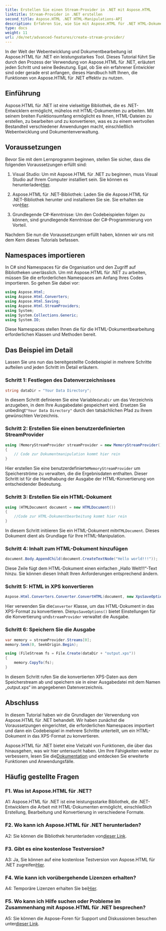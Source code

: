 ```yaml
---
title: Erstellen Sie einen Stream-Provider in .NET mit Aspose.HTML
linktitle: Stream-Provider in .NET erstellen
second_title: Aspose.HTML .NET HTML-Manipulations-API
description: Erfahren Sie, wie Sie mit Aspose.HTML für .NET HTML-Dokumente effizient bearbeiten. Schritt-für-Schritt-Anleitung für Entwickler.
type: docs
weight: 11
url: /de/net/advanced-features/create-stream-provider/
---
```

In der Welt der Webentwicklung und Dokumentbearbeitung ist Aspose.HTML für .NET ein leistungsstarkes Tool. Dieses Tutorial führt Sie durch den Prozess der Verwendung von Aspose.HTML für .NET, erläutert jeden Schritt und seine Bedeutung. Egal, ob Sie ein erfahrener Entwickler sind oder gerade erst anfangen, dieses Handbuch hilft Ihnen, die Funktionen von Aspose.HTML für .NET effektiv zu nutzen.

## Einführung

Aspose.HTML für .NET ist eine vielseitige Bibliothek, die es .NET-Entwicklern ermöglicht, mühelos mit HTML-Dokumenten zu arbeiten. Mit seinem breiten Funktionsumfang ermöglicht es Ihnen, HTML-Dateien zu erstellen, zu bearbeiten und zu konvertieren, was es zu einem wertvollen Bestandteil verschiedener Anwendungen macht, einschließlich Webentwicklung und Dokumentenverwaltung.

## Voraussetzungen

Bevor Sie mit dem Lernprogramm beginnen, stellen Sie sicher, dass die folgenden Voraussetzungen erfüllt sind:

1.  Visual Studio: Um mit Aspose.HTML für .NET zu beginnen, muss Visual Studio auf Ihrem Computer installiert sein. Sie können es herunterladen[Hier](https://visualstudio.microsoft.com/).

2.  Aspose.HTML für .NET-Bibliothek: Laden Sie die Aspose.HTML für .NET-Bibliothek herunter und installieren Sie sie. Sie erhalten sie von[Hier](https://releases.aspose.com/html/net/).

3. Grundlegende C#-Kenntnisse: Um den Codebeispielen folgen zu können, sind grundlegende Kenntnisse der C#-Programmierung von Vorteil.

Nachdem Sie nun die Voraussetzungen erfüllt haben, können wir uns mit dem Kern dieses Tutorials befassen.

## Namespaces importieren

In C# sind Namespaces für die Organisation und den Zugriff auf Bibliotheken unerlässlich. Um mit Aspose.HTML für .NET zu arbeiten, müssen Sie die erforderlichen Namespaces am Anfang Ihres Codes importieren. So gehen Sie dabei vor:

```csharp
using Aspose.Html;
using Aspose.Html.Converters;
using Aspose.Html.Saving;
using Aspose.Html.StreamProviders;
using System;
using System.Collections.Generic;
using System.IO;
```

Diese Namespaces stellen Ihnen die für die HTML-Dokumentbearbeitung erforderlichen Klassen und Methoden bereit.

## Das Beispiel im Detail

Lassen Sie uns nun das bereitgestellte Codebeispiel in mehrere Schritte aufteilen und jeden Schritt im Detail erläutern.

### Schritt 1: Festlegen des Datenverzeichnisses

```csharp
string dataDir = "Your Data Directory";
```

 In diesem Schritt definieren Sie eine Variable`dataDir` um das Verzeichnis anzugeben, in dem Ihre Ausgabedatei gespeichert wird. Ersetzen Sie unbedingt`"Your Data Directory"` durch den tatsächlichen Pfad zu Ihrem gewünschten Verzeichnis.

### Schritt 2: Erstellen Sie einen benutzerdefinierten StreamProvider

```csharp
using (MemoryStreamProvider streamProvider = new MemoryStreamProvider())
{
    // Code zur Dokumentmanipulation kommt hier rein
}
```

 Hier erstellen Sie eine benutzerdefinierte`MemoryStreamProvider` um Speicherströme zu verwalten, die die Ergebnisdaten enthalten. Dieser Schritt ist für die Handhabung der Ausgabe der HTML-Konvertierung von entscheidender Bedeutung.

### Schritt 3: Erstellen Sie ein HTML-Dokument

```csharp
using (HTMLDocument document = new HTMLDocument())
{
    //Code zur HTML-Dokumentbearbeitung kommt hier rein
}
```

 In diesem Schritt initiieren Sie ein HTML-Dokument mit`HTMLDocument`. Dieses Dokument dient als Grundlage für Ihre HTML-Manipulation.

### Schritt 4: Inhalt zum HTML-Dokument hinzufügen

```csharp
document.Body.AppendChild(document.CreateTextNode("Hello world!!!"));
```

Diese Zeile fügt dem HTML-Dokument einen einfachen „Hallo Welt!!!“-Text hinzu. Sie können diesen Inhalt Ihren Anforderungen entsprechend ändern.

### Schritt 5: HTML in XPS konvertieren

```csharp
Aspose.Html.Converters.Converter.ConvertHTML(document, new XpsSaveOptions(), streamProvider);
```

 Hier verwenden Sie die`Converter` Klasse, um das HTML-Dokument in das XPS-Format zu konvertieren. Die`XpsSaveOptions()` bietet Einstellungen für die Konvertierung und`streamProvider` verwaltet die Ausgabe.

### Schritt 6: Speichern Sie die Ausgabe

```csharp
var memory = streamProvider.Streams[0];
memory.Seek(0, SeekOrigin.Begin);

using (FileStream fs = File.Create(dataDir + "output.xps"))
{
    memory.CopyTo(fs);
}
```

In diesem Schritt rufen Sie die konvertierten XPS-Daten aus dem Speicherstream ab und speichern sie in einer Ausgabedatei mit dem Namen „output.xps“ im angegebenen Datenverzeichnis.

## Abschluss

In diesem Tutorial haben wir die Grundlagen der Verwendung von Aspose.HTML für .NET behandelt. Wir haben zunächst die Voraussetzungen eingerichtet, die erforderlichen Namespaces importiert und dann ein Codebeispiel in mehrere Schritte unterteilt, um ein HTML-Dokument in das XPS-Format zu konvertieren.

 Aspose.HTML für .NET bietet eine Vielzahl von Funktionen, die über das hinausgehen, was wir hier untersucht haben. Um Ihre Fähigkeiten weiter zu verbessern, lesen Sie die[Dokumentation](https://reference.aspose.com/html/net/) und entdecken Sie erweiterte Funktionen und Anwendungsfälle.

## Häufig gestellte Fragen

### F1. Was ist Aspose.HTML für .NET?

A1: Aspose.HTML für .NET ist eine leistungsstarke Bibliothek, die .NET-Entwicklern die Arbeit mit HTML-Dokumenten ermöglicht, einschließlich Erstellung, Bearbeitung und Konvertierung in verschiedene Formate.

### F2. Wo kann ich Aspose.HTML für .NET herunterladen?

 A2: Sie können die Bibliothek herunterladen von[dieser Link](https://releases.aspose.com/html/net/).

### F3. Gibt es eine kostenlose Testversion?

 A3: Ja, Sie können auf eine kostenlose Testversion von Aspose.HTML für .NET zugreifen[Hier](https://releases.aspose.com/).

### F4. Wie kann ich vorübergehende Lizenzen erhalten?

 A4: Temporäre Lizenzen erhalten Sie bei[Hier](https://purchase.aspose.com/temporary-license/).

### F5. Wo kann ich Hilfe suchen oder Probleme im Zusammenhang mit Aspose.HTML für .NET besprechen?

 A5: Sie können die Aspose-Foren für Support und Diskussionen besuchen unter[dieser Link](https://forum.aspose.com/).